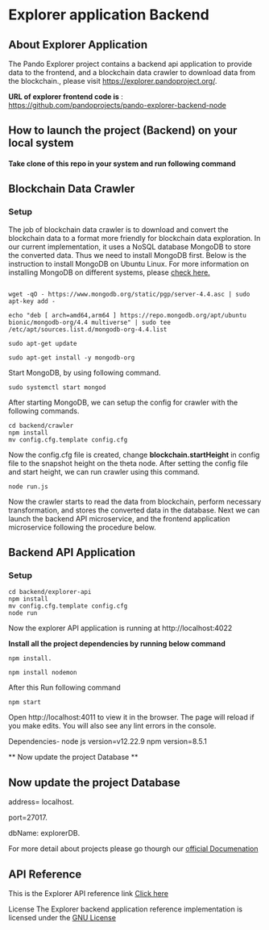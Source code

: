 
# Explorer application Backend

## About Explorer Application

The Pando Explorer project contains a backend api application to provide data to the frontend, and a blockchain data crawler to download data from the blockchain., please visit https://explorer.pandoproject.org/.


**URL of explorer frontend code is** : https://github.com/pandoprojects/pando-explorer-backend-node

## How to launch the project (Backend) on your local system

#### Take clone of this repo in your system and run following command

## Blockchain Data Crawler

### Setup
The job of blockchain data crawler is to download and convert the blockchain data to a format more friendly for blockchain data exploration. In our current implementation, it uses a NoSQL database MongoDB to store the converted data. Thus we need to install MongoDB first. Below is the instruction to install MongoDB on Ubuntu Linux. For more information on installing MongoDB on different systems, please [check here.](https://www.mongodb.com/docs/manual/administration/install-community/)

```

wget -qO - https://www.mongodb.org/static/pgp/server-4.4.asc | sudo apt-key add -

echo "deb [ arch=amd64,arm64 ] https://repo.mongodb.org/apt/ubuntu bionic/mongodb-org/4.4 multiverse" | sudo tee /etc/apt/sources.list.d/mongodb-org-4.4.list

sudo apt-get update

sudo apt-get install -y mongodb-org
```

Start MongoDB, by using following command.

```
sudo systemctl start mongod
```

After starting MongoDB, we can setup the config for crawler with the following commands.
```
cd backend/crawler
npm install
mv config.cfg.template config.cfg
```

Now the config.cfg file is created, change **blockchain.startHeight** in config file to the snapshot height on the theta node. After setting the config file and start height, we can run crawler using this command.
```
node run.js

```

Now the crawler starts to read the data from blockchain, perform necessary transformation, and stores the converted data in the database. Next we can launch the backend API microservice, and the frontend application microservice following the procedure below.

## Backend API Application

### Setup
```
cd backend/explorer-api
npm install
mv config.cfg.template config.cfg
node run
```

Now the explorer API application is running at http://localhost:4022

**Install all the project dependencies by running below command**

```
npm install.

```

```
npm install nodemon
```

After this Run following command

```
npm start
```
Open http://localhost:4011 to view it in the browser.
The page will reload if you make edits.
You will also see any lint errors in the console.


Dependencies-
node js version=v12.22.9
npm version=8.5.1

** Now update the  project Database **

## Now update the  project Database

address= localhost.

port=27017.

dbName: explorerDB.


For more detail about projects please go thourgh our [official Documenation](https://docs.pandoproject.org/)

## API Reference
This is the Explorer API reference link [Click here](https://chainapi.pandoproject.org/#b8aa0cf5-dd39-4cd3-985d-615d8ff1de49)

License
The Explorer backend application reference implementation is licensed under the [GNU License](https://github.com/pandoprojects/pando-explorer-backend-node/blob/main/LICENSE)
